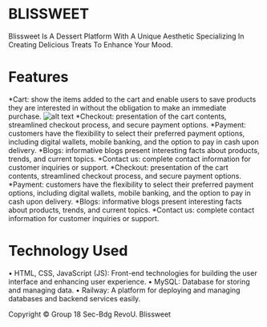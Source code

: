 # BLISSWEET
Blissweet Is A Dessert Platform With A Unique Aesthetic Specializing In Creating Delicious Treats To Enhance Your Mood.
# Features
*Cart: show the items added to the cart and enable users to save products they are interested in without the obligation to make an immediate purchase.
![alt text](https://drive.google.com/file/d/1nGJfBfcoFukPqToA6U6gDolyMSSPbV4p/view?usp=sharing?raw=true)
*Checkout: presentation of the cart contents, streamlined checkout process, and secure payment options.
*Payment: customers have the flexibility to select their preferred payment options, including digital wallets, mobile banking, and the option to pay in cash upon delivery.
*Blogs: informative blogs present interesting facts about products, trends, and current topics.
*Contact us: complete contact information for customer inquiries or support.
*Checkout: presentation of the cart contents, streamlined checkout process, and secure payment options.
*Payment: customers have the flexibility to select their preferred payment options, including digital wallets, mobile banking, and the option to pay in cash upon delivery.
*Blogs: informative blogs present interesting facts about products, trends, and current topics.
*Contact us: complete contact information for customer inquiries or support.

# Technology Used
• HTML, CSS, JavaScript (JS): Front-end technologies for building the user interface and enhancing user experience.
• MySQL: Database for storing and managing data.
• Railway: A platform for deploying and managing databases and backend services easily.

Copyright © Group 18 Sec-Bdg RevoU. Blissweet
